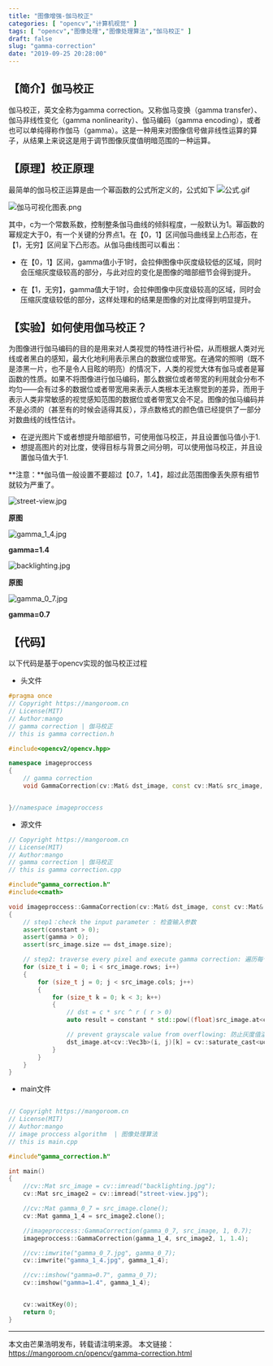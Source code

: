 ```yaml
---
title: "图像增强-伽马校正"
categories: [ "opencv","计算机视觉" ]
tags: [ "opencv","图像处理","图像处理算法","伽马校正" ]
draft: false
slug: "gamma-correction"
date: "2019-09-25 20:28:00"
---
```


## 【简介】伽马校正

伽马校正，英文全称为gamma correction。又称伽马变换（gamma transfer）、伽马非线性变化（gamma nonlinearity）、伽马编码（gamma encoding），或者也可以单纯得称作伽马（gamma）。这是一种用来对图像信号做非线性运算的算子，从结果上来说这是用于调节图像灰度值明暗范围的一种运算。

## 【原理】校正原理

最简单的伽马校正运算是由一个幂函数的公式所定义的，公式如下
![公式.gif][1]

![伽马可视化图表.png][2]

其中，c为一个常数系数，控制整条伽马曲线的倾斜程度，一般默认为1。幂函数的幂规定大于0，有一个关键的分界点1。在【0，1】区间伽马曲线呈上凸形态，在【1，无穷】区间呈下凸形态。从伽马曲线图可以看出：

- 在【0，1】区间，gamma值小于1时，会拉伸图像中灰度级较低的区域，同时会压缩灰度级较高的部分，与此对应的变化是图像的暗部细节会得到提升。

- 在【1，无穷】，gamma值大于1时，会拉伸图像中灰度级较高的区域，同时会压缩灰度级较低的部分，这样处理和的结果是图像的对比度得到明显提升。

## 【实验】如何使用伽马校正？

为图像进行伽马编码的目的是用来对人类视觉的特性进行补偿，从而根据人类对光线或者黑白的感知，最大化地利用表示黑白的数据位或带宽。在通常的照明（既不是漆黑一片，也不是令人目眩的明亮）的情况下，人类的视觉大体有伽马或者是幂函数的性质。如果不将图像进行伽马编码，那么数据位或者带宽的利用就会分布不均匀——会有过多的数据位或者带宽用来表示人类根本无法察觉到的差异，而用于表示人类非常敏感的视觉感知范围的数据位或者带宽又会不足。图像的伽马编码并不是必须的（甚至有的时候会适得其反），浮点数格式的颜色值已经提供了一部分对数曲线的线性估计。

- 在逆光图片下或者想提升暗部细节，可使用伽马校正，并且设置伽马值小于1.
- 想提高图片的对比度，使得目标与背景之间分明，可以使用伽马校正，并且设置伽马值大于1.

**注意：**伽马值一般设置不要超过【0.7，1.4】，超过此范围图像丢失原有细节就较为严重了。

![street-view.jpg][3]

**原图**

![gamma_1_4.jpg][4]


**gamma=1.4**

![backlighting.jpg][5]


**原图**

![gamma_0_7.jpg][6]


**gamma=0.7**
## 【代码】

以下代码是基于opencv实现的伽马校正过程

- 头文件
```c++
#pragma once
// Copyright https://mangoroom.cn
// License(MIT)
// Author:mango
// gamma correction | 伽马校正
// this is gamma correction.h 

#include<opencv2/opencv.hpp>

namespace imageproccess
{
	// gamma correction 
	void GammaCorrection(cv::Mat& dst_image, const cv::Mat& src_image, const int& constant = 1, const float& gamma = 1);


}//namespace imageproccess
```

- 源文件

```c++
// Copyright https://mangoroom.cn
// License(MIT)
// Author:mango
// gamma correction | 伽马校正
// this is gamma correction.cpp

#include"gamma_correction.h"
#include<cmath>

void imageproccess::GammaCorrection(cv::Mat& dst_image, const cv::Mat& src_image, const int& constant, const float& gamma)
{
	// step1：check the input parameter : 检查输入参数
	assert(constant > 0);
	assert(gamma > 0);
	assert(src_image.size == dst_image.size);

	// step2: traverse every pixel and execute gamma correction: 遍历每个像素点并且执行伽马矫正
	for (size_t i = 0; i < src_image.rows; i++)
	{
		for (size_t j = 0; j < src_image.cols; j++)
		{
			for (size_t k = 0; k < 3; k++)
			{
				// dst = c * src ^ r ( r > 0)
				auto result = constant * std::pow((float)src_image.at<cv::Vec3b>(i, j)[k]/255.0, gamma) * 255;

				// prevent grayscale value from overflowing: 防止灰度值溢出
				dst_image.at<cv::Vec3b>(i, j)[k] = cv::saturate_cast<uchar>(result);
			}
		}
	}
}
```

- main文件

```c++

// Copyright https://mangoroom.cn
// License(MIT)
// Author:mango
// image proccess algorithm  | 图像处理算法
// this is main.cpp

#include"gamma_correction.h"

int main()
{
	//cv::Mat src_image = cv::imread("backlighting.jpg");
	cv::Mat src_image2 = cv::imread("street-view.jpg");

	//cv::Mat gamma_0_7 = src_image.clone();
	cv::Mat gamma_1_4 = src_image2.clone();

	//imageproccess::GammaCorrection(gamma_0_7, src_image, 1, 0.7);
	imageproccess::GammaCorrection(gamma_1_4, src_image2, 1, 1.4);

	//cv::imwrite("gamma_0_7.jpg", gamma_0_7);
	cv::imwrite("gamma_1_4.jpg", gamma_1_4);

	//cv::imshow("gamma=0.7", gamma_0_7);
	cv::imshow("gamma=1.4", gamma_1_4);


	cv::waitKey(0);
	return 0;
}


```

--- 

本文由芒果浩明发布，转载请注明来源。
本文链接：https://mangoroom.cn/opencv/gamma-correction.html

  [1]: https://mangoroom.cn/usr/uploads/2019/09/2617523030.gif
  [2]: https://mangoroom.cn/usr/uploads/2019/09/1173903675.png
  [3]: https://mangoroom.cn/usr/uploads/2019/09/3296282059.jpg
  [4]: https://mangoroom.cn/usr/uploads/2019/09/264603420.jpg
  [5]: https://mangoroom.cn/usr/uploads/2019/09/2441819041.jpg
  [6]: https://mangoroom.cn/usr/uploads/2019/09/3348730443.jpg